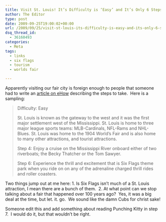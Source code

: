 ```yaml
---
title: Visit St. Louis! It’s Difficulty is ‘Easy’ and It’s Only 6 Steps!
author: The Editor
type: post
date: 2009-09-25T19:00:02+00:00
url: /2009/09/25/visit-st-louis-its-difficulty-is-easy-and-its-only-6-steps/
dsq_thread_id:
  - 36160493
categories:
  - Meta
tags:
  - links
  - six flags
  - tourism
  - worlds fair

---
```

Apparently visiting our fair city is foreign enough to people that someone had to write an [article on eHow][1] describing the steps to take.  Here is a sampling:

> Difficulty: Easy
> 
> St. Louis is known as the gateway to the west and it was the first major settlement west of the Mississippi. St. Louis is home to three major league sports teams: MLB-Cardinals, NFL-Rams and NHL-Blues. St. Louis was home to the 1904 World&#8217;s Fair and is also home to many other attractions, and tourist attractions.
> 
> Step 4: Enjoy a cruise on the Mississippi River onboard either of two riverboats; the Becky Thatcher or the Tom Sawyer.
> 
> Step 6: Experience the thrill and excitement that is Six Flags theme park when you ride on on any of the adrenaline charged thrill rides and roller coasters.

Two things jump out at me here: 1. Is Six Flags isn&#8217;t much of a St. Louis attraction, I mean there are a bunch of them.  2. At what point can we stop talking about a fair that happened over 100 years ago?  Yes, it was a big deal at the time, but let. it. go.  We sound like the damn Cubs for christ sake!

Someone edit this and add something about reading Punching Kitty in step 7.  I would do it, but that wouldn&#8217;t be right.

 [1]: http://www.ehow.com/how_5450671_visit-st-louis.html